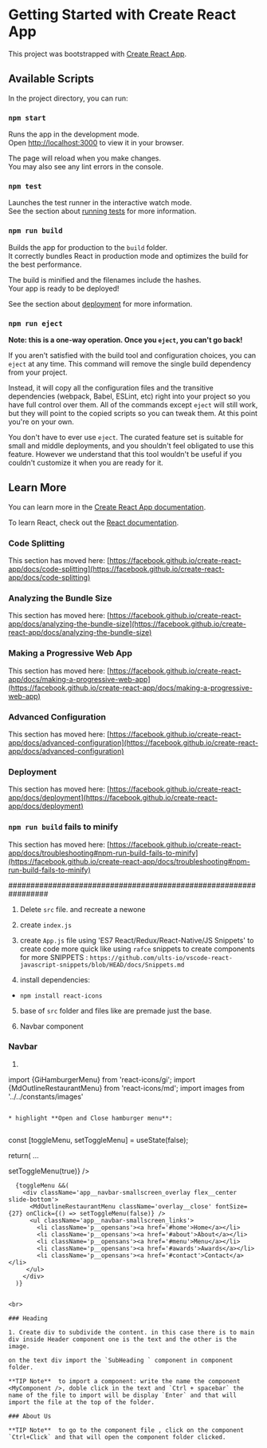 # Getting Started with Create React App

This project was bootstrapped with [Create React App](https://github.com/facebook/create-react-app).

## Available Scripts

In the project directory, you can run:

### `npm start`

Runs the app in the development mode.\
Open [http://localhost:3000](http://localhost:3000) to view it in your browser.

The page will reload when you make changes.\
You may also see any lint errors in the console.

### `npm test`

Launches the test runner in the interactive watch mode.\
See the section about [running tests](https://facebook.github.io/create-react-app/docs/running-tests) for more information.

### `npm run build`

Builds the app for production to the `build` folder.\
It correctly bundles React in production mode and optimizes the build for the best performance.

The build is minified and the filenames include the hashes.\
Your app is ready to be deployed!

See the section about [deployment](https://facebook.github.io/create-react-app/docs/deployment) for more information.

### `npm run eject`

**Note: this is a one-way operation. Once you `eject`, you can't go back!**

If you aren't satisfied with the build tool and configuration choices, you can `eject` at any time. This command will remove the single build dependency from your project.

Instead, it will copy all the configuration files and the transitive dependencies (webpack, Babel, ESLint, etc) right into your project so you have full control over them. All of the commands except `eject` will still work, but they will point to the copied scripts so you can tweak them. At this point you're on your own.

You don't have to ever use `eject`. The curated feature set is suitable for small and middle deployments, and you shouldn't feel obligated to use this feature. However we understand that this tool wouldn't be useful if you couldn't customize it when you are ready for it.

## Learn More

You can learn more in the [Create React App documentation](https://facebook.github.io/create-react-app/docs/getting-started).

To learn React, check out the [React documentation](https://reactjs.org/).

### Code Splitting

This section has moved here: [https://facebook.github.io/create-react-app/docs/code-splitting](https://facebook.github.io/create-react-app/docs/code-splitting)

### Analyzing the Bundle Size

This section has moved here: [https://facebook.github.io/create-react-app/docs/analyzing-the-bundle-size](https://facebook.github.io/create-react-app/docs/analyzing-the-bundle-size)

### Making a Progressive Web App

This section has moved here: [https://facebook.github.io/create-react-app/docs/making-a-progressive-web-app](https://facebook.github.io/create-react-app/docs/making-a-progressive-web-app)

### Advanced Configuration

This section has moved here: [https://facebook.github.io/create-react-app/docs/advanced-configuration](https://facebook.github.io/create-react-app/docs/advanced-configuration)

### Deployment

This section has moved here: [https://facebook.github.io/create-react-app/docs/deployment](https://facebook.github.io/create-react-app/docs/deployment)

### `npm run build` fails to minify

This section has moved here: [https://facebook.github.io/create-react-app/docs/troubleshooting#npm-run-build-fails-to-minify](https://facebook.github.io/create-react-app/docs/troubleshooting#npm-run-build-fails-to-minify)

#################################################################

1. Delete `src` file. and recreate a newone

2. create `index.js`

3. create `App.js` file
    using 'ES7 React/Redux/React-Native/JS Snippets' to create code more quick like using `rafce` snippets to create components 
    for more    SNIPPETS : `https://github.com/ults-io/vscode-react-javascript-snippets/blob/HEAD/docs/Snippets.md`

4. install dependencies:
 *   `npm install react-icons`

5. base of `src` folder and files like are premade just the base.

6. Navbar component

### Navbar
 1. ```
 import {GiHamburgerMenu} from 'react-icons/gi';
 import {MdOutlineRestaurantMenu} from 'react-icons/md';
 import images from '../../constants/images'
 ```.

* highlight **Open and Close hamburger menu**:


```
 const [toggleMenu, setToggleMenu] = useState(false);

  return( ...

   <div className='app__navbar-smallscreen'>
      <GiHamburgerMenu color='#fff' fontSize={27} onClick={() => setToggleMenu(true)} />
      
      {toggleMenu &&(
        <div className='app__navbar-smallscreen_overlay flex__center slide-bottom'>
          <MdOutlineRestaurantMenu className='overlay__close' fontSize={27} onClick={() => setToggleMenu(false)} />
          <ul className='app__navbar-smallscreen_links'>
            <li className='p__opensans'><a href='#home'>Home</a></li>
            <li className='p__opensans'><a href='#about'>About</a></li>
            <li className='p__opensans'><a href='#menu'>Menu</a></li>
            <li className='p__opensans'><a href='#awards'>Awards</a></li>
            <li className='p__opensans'><a href='#contact'>Contact</a></li>
         </ul>  
        </div>
      )}

 ```

<br>

### Heading

1. Create div to subdivide the content. in this case there is to main div inside Header component one is the text and the other is the image.

on the text div import the `SubHeading ` component in component folder. 

**TIP Note**  to import a component: write the name the component <MyComponent />, doble click in the text and `Ctrl + spacebar` the name of the file to import will be display `Enter` and that will import the file at the top of the folder.

### About Us

**TIP Note**  to go to the component file , click on the component `Ctrl+Click` and that will open the component folder clicked. 